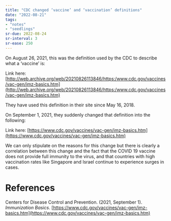 ```yaml
---
title: "CDC changed ‘vaccine’ and ‘vaccination’ definitions"
date: "2022-08-21"
tags:
- "notes"
- "seedlings"
sr-due: 2022-08-24
sr-interval: 3
sr-ease: 250
---
```


On August 26, 2021, this was the definition used by the CDC to describe what a ‘vaccine’ is:

Link here: [http://web.archive.org/web/20210826113846/https:/www.cdc.gov/vaccines/vac-gen/imz-basics.htm](http://web.archive.org/web/20210826113846/https:/www.cdc.gov/vaccines/vac-gen/imz-basics.htm)

They have used this definition in their site since May 16, 2018.

On September 1, 2021, they suddenly changed that definition into the following:

Link here: [https://www.cdc.gov/vaccines/vac-gen/imz-basics.htm](https://www.cdc.gov/vaccines/vac-gen/imz-basics.htm)

We can only stipulate on the reasons for this change but there is clearly a correlation between this change and the fact that the COVID 19 vaccine does not provide full immunity to the virus, and that countries with high vaccination rates like Singapore and Israel continue to experience surges in cases.

# References

Centers for Disease Control and Prevention. (2021, September 1). *Immunization Basics*. [https://www.cdc.gov/vaccines/vac-gen/imz-basics.htm](https://www.cdc.gov/vaccines/vac-gen/imz-basics.htm)

